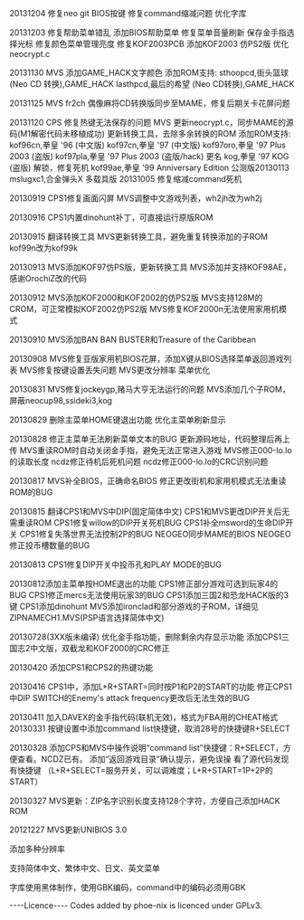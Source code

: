 ﻿20131204
修复neo git BIOS按键
修复command缩减问题
优化字库

20131203
修复帮助菜单错乱
添加BIOS帮助菜单
修复菜单音量刷新
保存金手指选择光标
修复颜色菜单管理亮度
修复KOF2003PCB
添加KOF2003 仿PS2版
优化neocrypt.c

20131130
MVS
添加GAME_HACK文字颜色
添加ROM支持:
sthoopcd,街头篮球 (Neo CD 转换),GAME_HACK
lasthpcd,最后的希望 (Neo CD转换),GAME_HACK

20131125
MVS
fr2ch 偶像麻将CD转换版同步至MAME，修复后期关卡花屏问题

20131120
CPS
修复热键无法保存的问题
MVS
更新neocrypt.c，同步MAME的源码(M1解密代码未移植成功)
更新转换工具，去除多余转换的ROM
添加ROM支持:
kof96cn,拳皇 '96 (中文版)
kof97cn,拳皇 '97 (中文版)
kof97oro,拳皇 '97 Plus 2003 (盗版)
kof97pla,拳皇 '97 Plus 2003 (盗版/hack) 更名
kog,拳皇 '97 KOG (盗版) 解锁，修复死机
kof99ae,拳皇 '99 Anniversary Edition 公测版20130113  
mslugxc1,合金弹头X 多载具版  20131005
修复缩减command死机

20130919
CPS1修复画面闪屏
MVS调整中文游戏列表，wh2jh改为wh2j

20130916
CPS1内置dinohunt补丁，可直接运行原版ROM

20130915
翻译转换工具
MVS更新转换工具，避免重复转换添加的子ROM
kof99n改为kof99k

20130913
MVS添加KOF97仿PS版，更新转换工具
MVS添加并支持KOF98AE，感谢OrochiZ改的代码

20130912
MVS添加KOF2000和KOF2002的仿PS2版
MVS支持128M的CROM，可正常模拟KOF2002仿PS2版
MVS修复KOF2000n无法使用家用机模式

20130910
MVS添加BAN BAN BUSTER和Treasure of the Caribbean

20130908
MVS修复亚版家用机BIOS花屏，添加X键从BIOS选择菜单返回游戏列表
MVS修复按键设置丢失问题
MVS更改分辨率
菜单优化

20130831
MVS修复jockeygp,赌马大亨无法运行的问题
MVS添加几个子ROM，屏蔽neocup98,ssideki3,kog

20130829
删除主菜单HOME键退出功能
优化主菜单刷新显示

20130828
修正主菜单无法刷新菜单文本的BUG
更新源码地址，代码整理后再上传
MVS重读ROM时自动关闭金手指，避免无法正常进入游戏
MVS修正000-lo.lo的读取长度
ncdz修正待机后死机问题
ncdz修正000-lo.lo的CRC识别问题

20130817
MVS补全BIOS，正确命名BIOS
修正更改街机和家用机模式无法重读ROM的BUG

20130815
翻译CPS1和MVS中DIP(固定简体中文)
CPS1和MVS更改DIP开关后无需重读ROM
CPS1修复willow的DIP开关死机BUG
CPS1补全msword的生命DIP开关
CPS1修复失落世界无法控制2P的BUG
NEOGEO同步MAME的BIOS
NEOGEO修正投币槽数量的BUG

20130813
CPS1修复DIP开关中投币孔和PLAY MODE的BUG

20130812添加主菜单按HOME退出的功能
CPS1修正部分游戏可选到玩家4的BUG
CPS1修正mercs无法使用玩家3的BUG
CPS1添加三国2和恐龙HACK版的3键
CPS1添加dinohunt
MVS添加ironclad和部分游戏的子ROM，详细见ZIPNAMECH1.MVS(PSP语言选择简体中文)

20130728(3XX版未编译)
优化金手指功能，删除剩余内存显示功能
添加CPS1三国志2中文版，双截龙和KOF2000的CRC修正

20130420
添加CPS1和CPS2的热键功能

20130416
CPS1中，添加L+R+START=同时按P1和P2的START的功能
修正CPS1中DIP SWITCH的Enemy's attack frequency更改后无法生效的BUG

20130411
加入DAVEX的金手指代码(联机无效)，格式为FBA用的CHEAT格式
20130331
按键设置中添加command list快捷键，取消28号的快捷键R+SELECT

20130328
添加CPS和MVS中操作说明“command list”快捷键：R+SELECT，方便查看。NCDZ已有。
添加“返回游戏目录”确认提示，避免误操
看了源代码发现有快捷键
（L+R+SELECT=服务开关，可以调难度；L+R+START=1P+2P的START）

20130327
MVS更新：ZIP名字识别长度支持128个字符，方便自己添加HACK ROM

20121227
MVS更新UNIBIOS 3.0

添加多种分辨率

支持简体中文、繁体中文、日文、英文菜单

字库使用黑体制作，使用GBK编码，command中的编码必须用GBK

----Licence----
Codes added by phoe-nix is licenced under GPLv3.


